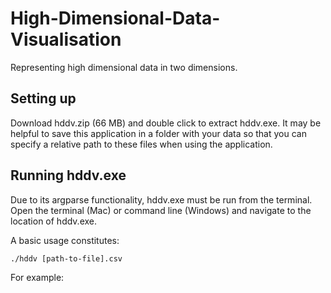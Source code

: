 # High-Dimensional-Data-Visualisation
Representing high dimensional data in two dimensions.

## Setting up
Download hddv.zip (66 MB) and double click to extract hddv.exe. It may be helpful to save this application in a folder with your data so that you can specify a relative path to these files when using the application.

## Running hddv.exe
Due to its argparse functionality, hddv.exe must be run from the terminal. Open the terminal (Mac) or command line (Windows) and navigate to the location of hddv.exe. 

A basic usage constitutes:
```
./hddv [path-to-file].csv
```
For example:
```

```

